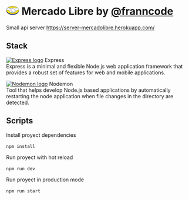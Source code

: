 # <img src="./logo.png" alt="Logo" height="24px" > Mercado Libre by [@franncode](https://www.linkedin.com/in/franncode/)
Small api server https://server-mercadolibre.herokuapp.com/<br/>

## Stack

<a href="http://expressjs.com/"><img src="https://camo.githubusercontent.com/fc61dcbdb7a6e49d3adecc12194b24ab20dfa25b/68747470733a2f2f692e636c6f756475702e636f6d2f7a6659366c4c376546612d3330303078333030302e706e67" alt="Express logo" height="22px"/></a> Express  
Express is a minimal and flexible Node.js web application framework that provides a robust set of features for web and mobile applications.

<a href="https://nodemon.io/"><img src="https://user-images.githubusercontent.com/13700/35731649-652807e8-080e-11e8-88fd-1b2f6d553b2d.png" alt="Nodemon logo" height="22px"/></a> Nodemon  
Tool that helps develop Node.js based applications by automatically restarting the node application when file changes in the directory are detected.


## Scripts

Install proyect dependencies
```
npm install
```

Run proyect with hot reload
```
npm run dev
```

Run proyect in production mode
```
npm run start
```
